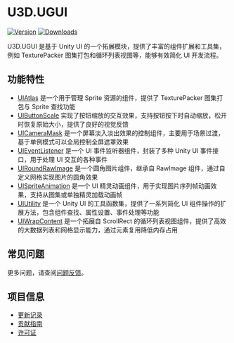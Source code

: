 # U3D.UGUI

[![Version](https://img.shields.io/npm/v/org.eframework.u3d.ugui)](https://www.npmjs.com/package/org.eframework.u3d.ugui)
[![Downloads](https://img.shields.io/npm/dm/org.eframework.u3d.ugui)](https://www.npmjs.com/package/org.eframework.u3d.ugui)

U3D.UGUI 是基于 Unity UI 的一个拓展模块，提供了丰富的组件扩展和工具集，例如 TexturePacker 图集打包和循环列表视图等，能够有效简化 UI 开发流程。

## 功能特性

- [UIAtlas](Documentation~/UIAtlas.md) 是一个用于管理 Sprite 资源的组件，提供了 TexturePacker 图集打包与 Sprite 查找功能
- [UIButtonScale](Documentation~/UIButtonScale.md) 实现了按钮缩放的交互效果，支持按钮按下时自动缩放，松开时恢复原始大小，提供了良好的视觉反馈
- [UICameraMask](Documentation~/UICameraMask.md) 是一个屏幕淡入淡出效果的控制组件，主要用于场景过渡，基于单例模式可以全局控制全屏遮罩效果
- [UIEventListener](Documentation~/UIEventListener.md) 是一个 UI 事件监听器组件，封装了多种 Unity UI 事件接口，用于处理 UI 交互的各种事件
- [UIRoundRawImage](Documentation~/UIRoundRawImage.md) 是一个圆角图片组件，继承自 RawImage 组件，通过自定义网格实现图片的圆角效果
- [UISpriteAnimation](Documentation~/UISpriteAnimation.md) 是一个 UI 精灵动画组件，用于实现图片序列帧动画效果，支持从图集或单独精灵加载动画帧
- [UIUtility](Documentation~/UIUtility.md) 是一个 Unity UI 的工具函数集，提供了一系列简化 UI 组件操作的扩展方法，包含组件查找、属性设置、事件处理等功能
- [UIWrapContent](Documentation~/UIWrapContent.md) 是一个拓展自 ScrollRect 的循环列表视图组件，提供了高效的大数据列表和网格显示能力，通过元素复用降低内存占用

## 常见问题

更多问题，请查阅[问题反馈](CONTRIBUTING.md#问题反馈)。

## 项目信息

- [更新记录](CHANGELOG.md)
- [贡献指南](CONTRIBUTING.md)
- [许可证](LICENSE.md) 